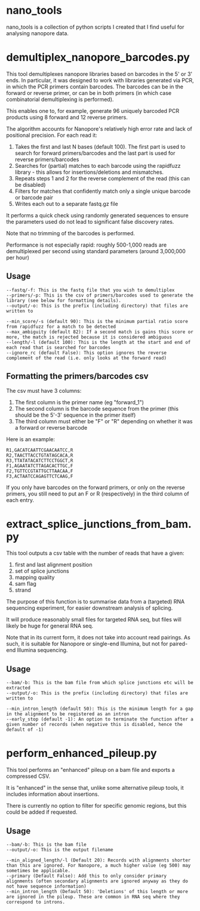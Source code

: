# nano_tools

nano_tools is a collection of python scripts I created that I find useful for analysing nanopore data.

# demultiplex_nanopore_barcodes.py

This tool demultiplexes nanopore libraries based on barcodes in the 5' or 3' ends. In particular, it was designed to work with libraries generated via PCR, in which the PCR primers contain barcodes. The barcodes can be in the forward or reverse primer, or can be in both primers (in which case combinatorial demultiplexing is performed).

This enables one to, for example, generate 96 uniquely barcoded PCR products using 8 forward and 12 reverse primers.

The algorithm accounts for Nanopore's relatively high error rate and lack of positional precision. For each read it:
1. Takes the first and last N bases (default 100). The first part is used to search for forward primers/barcodes and the last part is used for reverse primers/barcodes
2. Searches for (partial) matches to each barcode using the rapidfuzz library - this allows for insertions/deletions and mismatches. 
3. Repeats steps 1 and 2 for the reverse complement of the read (this can be disabled)
4. Filters for matches that confidently match only a single unique barcode or barcode pair
5. Writes each out to a separate fastq.gz file

It performs a quick check using randomly generated sequences to ensure the parameters used do not lead to significant false discovery rates.

Note that no trimming of the barcodes is performed.

Performance is not especially rapid: roughly 500-1,000 reads are demultiplexed per second using standard parameters (around 3,000,000 per hour)

## Usage

```
--fastq/-f: This is the fastq file that you wish to demultiplex
--primers/-p: This is the csv of primers/barcodes used to generate the library (see below for formatting details).
--output/-o: This is the prefix (including directory) that files are written to

--min_score/-s (default 90): This is the minimum partial ratio score from rapidfuzz for a match to be detected
--max_ambiguity (default 82): If a second match is gains this score or more, the match is rejected because it is considered ambiguous
--length/-l (default 100): This is the length at the start and end of each read that is searched for barcodes
--ignore_rc (default False): This option ignores the reverse complement of the read (i.e. only looks at the forward read)
```

## Formatting the primers/barcodes csv

The csv must have 3 columns:
1. The first column is the primer name (eg "forward_1")
2. The second column is the barcode sequence from the primer (this should be the 5'-3' sequence in the primer itself)
3. The third column must either be "F" or "R" depending on whether it was a forward or reverse barcode

Here is an example:
```
R1,GACATCAATTCGAACAATCC,R
R2,TAACTTACCTGTATAGCACA,R
R3,TTATATACATCTTCCTGGCT,R
F1,AGAATATCTTAGACACTTGC,F
F2,TGTTCCGTATTGCTTAACAA,F
F3,ACTAATCCAGAGTTCTCAAG,F
```

If you only have barcodes on the forward primers, or only on the reverse primers, you still need to put an F or R (respectively) in the third column of each entry.

# extract_splice_junctions_from_bam.py

This tool outputs a csv table with the number of reads that have a given:
1. first and last alignment position
2. set of splice junctions
3. mapping quality
4. sam flag
5. strand

The purpose of this function is to summarise data from a (targeted) RNA sequencing experiment, for easier downstream analysis of splicing. 

It will produce reasonably small files for targeted RNA seq, but files will likely be huge for general RNA seq.

Note that in its current form, it does not take into account read pairings. As such, it is suitable for Nanopore or single-end Illumina, but not for paired-end Illumina sequencing.

## Usage
```
--bam/-b: This is the bam file from which splice junctions etc will be extracted
--output/-o: This is the prefix (including directory) that files are written to

--min_intron_length (default 50): This is the minimum length for a gap in the alignment to be registered as an intron
--early_stop (default -1): An option to terminate the function after a given number of records (when negative this is disabled, hence the default of -1)
```


# perform_enhanced_pileup.py

This tool performs an "enhanced" pileup on a bam file and exports a compressed CSV. 

It is "enhanced" in the sense that, unlike some alternative pileup tools, it includes information about insertions.

There is currently no option to filter for specific genomic regions, but this could be added if requested.

## Usage
```
--bam/-b: This is the bam file
--output/-o: This is the output filename

--min_aligned_length/-l (Default 20): Records with alignments shorter than this are ignored. For Nanopore, a much higher value (eg 500) may sometimes be applicable.
--primary (Default False): Add this to only consider primary alignments (often secondary alignments are ignored anyway as they do not have sequence information)
--min_intron_length (Default 50): 'Deletions' of this length or more are ignored in the pileup. These are common in RNA seq where they correspond to introns.
